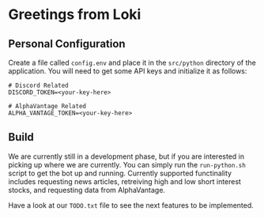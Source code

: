 # Greetings from Loki

## Personal Configuration 
Create a file called ```config.env``` and place it in the ```src/python``` directory of the application. You will need to get some API keys and initialize it as follows:

```
# Discord Related
DISCORD_TOKEN=<your-key-here>

# AlphaVantage Related
ALPHA_VANTAGE_TOKEN=<your-key-here>
```


## Build
We are currently still in a development phase, but if you are interested in picking up where we are currently. You can simply run the ```run-python.sh``` script to get the bot up and running. Currently supported functinality includes requesting news articles, retreiving high and low short interest stocks, and requesting data from AlphaVantage. 

Have a look at our ```TODO.txt``` file to see the next features to be implemented.